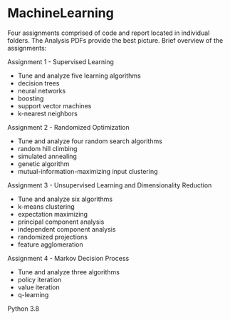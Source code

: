 # MachineLearning

Four assignments comprised of code and report located in individual folders. The Analysis PDFs provide the best picture. Brief overview of the assignments:

Assignment 1 - Supervised Learning
- Tune and analyze five learning algorithms 
- decision trees
- neural networks
- boosting
- support vector machines
- k-nearest neighbors

Assignment 2 - Randomized Optimization
- Tune and analyze four random search algorithms
- random hill climbing
- simulated annealing
- genetic algorithm 
- mutual-information-maximizing input clustering

Assignment 3 - Unsupervised Learning and Dimensionality Reduction
- Tune and analyze six algorithms
- k-means clustering
- expectation maximizing
- principal component analysis
- independent component analysis
- randomized projections
- feature agglomeration

Assignment 4 - Markov Decision Process
- Tune and analyze three algorithms
- policy iteration
- value iteration
- q-learning

Python 3.8

